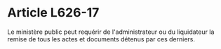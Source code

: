 # Article L626-17

Le ministère public peut requérir de l'administrateur ou du liquidateur la remise de tous les actes et documents détenus par ces derniers.